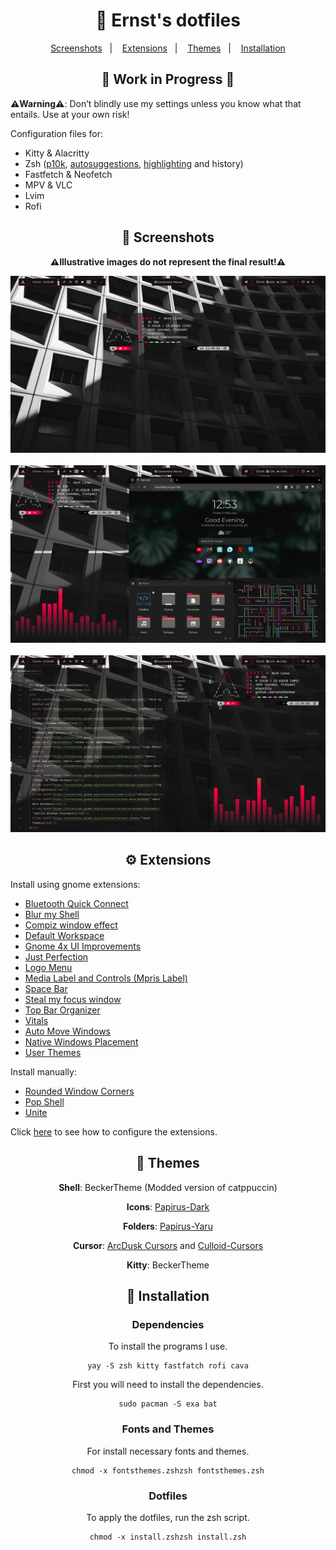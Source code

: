 <div align="center">
  <h1>🛑 Ernst's dotfiles</h1>
</div>

<div align="center">
  <a href="#-screenshots">Screenshots</a>&nbsp;&nbsp;&nbsp;|&nbsp;&nbsp;&nbsp;
  <a href="#-extensions">Extensions</a>&nbsp;&nbsp;&nbsp;|&nbsp;&nbsp;&nbsp;
  <a href="#-themes">Themes</a>&nbsp;&nbsp;&nbsp;|&nbsp;&nbsp;&nbsp;
  <a href="#-installation">Installation</a>
</div>

<div align="center">
  <h2 >🚧  Work in Progress  🚧</h2>
</div>

<div align="left">
  <p><b>⚠️Warning⚠️</b>: Don’t blindly use my settings unless you know what that entails. Use at your own risk!</p>
  <p>Configuration files for:</p>
    <ul>
      <li>Kitty & Alacritty
      <li>Zsh (<a href="https://github.com/romkatv/powerlevel10k">p10k</a>, <a href="https://github.com/zsh-users/zsh-autosuggestions">autosuggestions</a>, <a href="https://github.com/zsh-users/zsh-syntax-highlighting">highlighting</a> and history)
      <li>Fastfetch & Neofetch
      <li>MPV & VLC
      <li>Lvim
      <li>Rofi
    </ul>
</div>

<div align="center">
  <h2>📸 Screenshots</h2>
  <p><b>⚠️Illustrative images do not represent the final result!⚠️</b></p>
  <div>
    <img src="Infos/Screenshots/1.png">
    <br><br>
    <img src="Infos/Screenshots/2.png">
    <br><br>
    <img src="Infos/Screenshots/3.png">
  </div>
</div>

<div>
  <h2 align="center">⚙ Extensions</h2>
  <p>Install using gnome extensions:</p>
  <ul>
    <li><a href="https://extensions.gnome.org/extension/1401/bluetooth-quick-connect/">Bluetooth Quick Connect</a></li>
    <li><a href="https://extensions.gnome.org/extension/3193/blur-my-shell/">Blur my Shell</a></li>
    <li><a href="https://extensions.gnome.org/extension/3210/compiz-windows-effect/">Compiz window effect</a></li>
    <li><a href="https://extensions.gnome.org/extension/4783/default-workspace/">Default Workspace</a></li>
    <li><a href="https://extensions.gnome.org/extension/4158/gnome-40-ui-improvements/">Gnome 4x UI Improvements</a></li>
    <li><a href="https://extensions.gnome.org/extension/3843/just-perfection/">Just Perfection</a></li>
    <li><a href="https://extensions.gnome.org/extension/4451/logo-menu/">Logo Menu</a></li>
    <li><a href="https://extensions.gnome.org/extension/4928/mpris-label/">Media Label and Controls (Mpris Label)</a></li>
    <li><a href="https://extensions.gnome.org/extension/5090/space-bar/">Space Bar</a></li>
    <li><a href="https://extensions.gnome.org/extension/6385/steal-my-focus-window/">Steal my focus window</a></li>
    <li><a href="https://extensions.gnome.org/extension/4356/top-bar-organizer/">Top Bar Organizer</a></li>
    <li><a href="https://extensions.gnome.org/extension/1460/vitals/">Vitals</a></li>
    <li><a href="https://extensions.gnome.org/extension/16/auto-move-windows/">Auto Move Windows</a></li>
    <li><a href="https://extensions.gnome.org/extension/18/native-window-placement/">Native Windows Placement</a></li>
    <li><a href="https://extensions.gnome.org/extension/19/user-themes/">User Themes</a></li>
  </ul>
  <p>Install manually:</p>
  <ul>
    <li><a href="https://github.com/yilozt/rounded-window-corners">Rounded Window Corners</a></li>
    <li><a href="https://github.com/pop-os/shell">Pop Shell</a></li>
    <li><a href="https://github.com/hardpixel/unite-shell">Unite</a></li>
  </ul>
  <p>Click <a href="Infos/extensions.md">here</a> to see how to configure the extensions.</p>
</div>

<div align="center">
  <h2>🎨 Themes</h2>
  <p><b>Shell</b>: BeckerTheme (Modded version of catppuccin)</p>
  <p><b>Icons</b>: <a href="https://store.kde.org/p/1166289/">Papirus-Dark</a></p>
  <p><b>Folders</b>: <a href="https://github.com/PapirusDevelopmentTeam/papirus-folders">Papirus-Yaru</a></p>
  <p><b>Cursor</b>: <a href="https://www.gnome-look.org/p/1652458">ArcDusk Cursors</a> and <a href="https://www.gnome-look.org/p/1831077">Culloid-Cursors</a></p>
  <p><b>Kitty</b>: BeckerTheme</p>
</div>

<div align="center">
  <h2 align="center">💾 Installation</h2>

  <h3>Dependencies</h3>
  <p>To install the programs I use.</p>
  <pre><code>yay -S zsh kitty fastfatch rofi cava</code></pre>
  <p>First you will need to install the dependencies.</p>
  <pre><code>sudo pacman -S exa bat</code></pre>

  <h3>Fonts and Themes</h3>
  <p>For install necessary fonts and themes.</p>
  <pre><code>chmod -x fontsthemes.zsh</code><code>zsh fontsthemes.zsh</code></pre>

  <h3>Dotfiles</h3>
  <p>To apply the dotfiles, run the zsh script.</p>
  <pre><code>chmod -x install.zsh</code><code>zsh install.zsh</code></pre>
</div>
